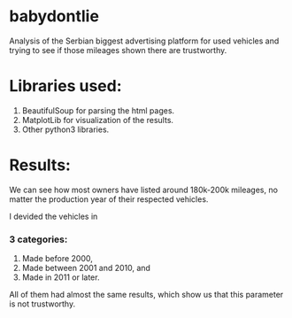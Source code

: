 # babydontlie
Analysis of the Serbian biggest advertising platform for used vehicles and trying to see if those mileages shown there are trustworthy. 

# Libraries used:
1. BeautifulSoup for parsing the html pages.
2. MatplotLib for visualization of the results.
3. Other python3 libraries.

# Results:
We can see how most owners have listed around 180k-200k mileages, no matter the production year of their respected vehicles.

I devided the vehicles in 
### 3 categories: 
1. Made before 2000, 
2. Made between 2001 and 2010, and
3. Made in 2011 or later. 

All of them had almost the same results, which show us that this parameter is not trustworthy.
